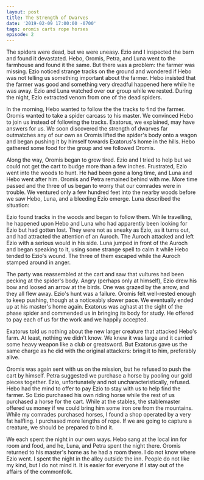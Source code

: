 ```yaml
---
layout: post
title: The Strength of Dwarves
date: '2019-02-09 17:00:00 -0700'
tags: oromis carts rope horses
episode: 2
---
```


The spiders were dead, but we were uneasy. Ezio and I inspected the barn and found it devastated. Hebo, Oromis, Petra, and Luna went to the farmhouse and found it the same. But there was a problem: the farmer was missing. Ezio noticed strange tracks on the ground and wondered if Hebo was not telling us something important about the farmer. Hebo insisted that the farmer was good and something very dreadful happened here while he was away. Ezio and Luna watched over our group while we rested. During the night, Ezio extracted venom from one of the dead spiders. 

In the morning, Hebo wanted to follow the the tracks to find the farmer. Oromis wanted to take a spider carcass to his master. We convinced Hebo to join us instead of following the tracks. Exatorus, we explained, may have answers for us. We soon discovered the strength of dwarves far outmatches any of our own as Oromis lifted the spider's body onto a wagon and began pushing it by himself towards Exatorus's home in the hills. Hebo gathered some food for the group and we followed Oromis.

Along the way, Oromis began to grow tired. Ezio and I tried to help but we could not get the cart to budge more than a few inches. Frustrated, Ezio went into the woods to hunt. He had been gone a long time, and Luna and Hebo went after him. Oromis and Petra remained behind with me. More time passed and the three of us began to worry that our comrades were in trouble. We ventured only a few hundred feet into the nearby woods before we saw Hebo, Luna, and a bleeding Ezio emerge. Luna described the situation:

Ezio found tracks in the woods and began to follow them. While travelling, he happened upon Hebo and Luna who had apparently been looking for Ezio but had gotten lost. They were not as sneaky as Ezio, as it turns out, and had attracted the attention of an Auroch. The Auroch attacked and left Ezio with a serious would in his side. Luna jumped in front of the Auroch and began speaking to it, using some strange spell to calm it while Hebo tended to Ezio's wound. The three of them escaped while the Auroch stamped around in anger.

The party was reassembled at the cart and saw that vultures had been pecking at the spider's body. Angry (perhaps only at himself), Ezio drew his bow and loosed an arrow at the birds. One was grazed by the arrow, and they all flew away. Ezio's hunt was a failure. Oromis felt well-rested enough to keep pushing, though at a noticeably slower pace. We eventually ended up at his master's home again. Exatorus was aghast at the sight of the phase spider and commended us in bringing its body for study. He offered to pay each of us for the work and we happily accepted.

Exatorus told us nothing about the new larger creature that attacked Hebo's farm. At least, nothing we didn't know. We knew it was large and it carried some heavy weapon like a club or greatsword. But Exatorus gave us the same charge as he did with the original attackers: bring it to him, preferably alive.

Oromis was again sent with us on the mission, but he refused to push the cart by himself. Petra suggested we purchase a horse by pooling our gold pieces together. Ezio, unfortunately and not uncharacteristically, refused. Hebo had the mind to offer to pay Ezio to stay with us to help find the farmer. So Ezio purchased his own riding horse while the rest of us purchased a horse for the cart. While at the stables, the stablemaster offered us money if we could bring him some iron ore from the mountains. While my comrades purchased horses, I found a shop operated by a very fat halfling. I purchased more lengths of rope. If we are going to capture a creature, we should be prepared to bind it.

We each spent the night in our own ways. Hebo sang at the local inn for room and food, and he, Luna, and Petra spent the night there. Oromis returned to his master's home as he had a room there. I do not know where Ezio went. I spent the night in the alley outside the inn. People do not like my kind, but I do not mind it. It is easier for everyone if I stay out of the affairs of the commonfolk.
